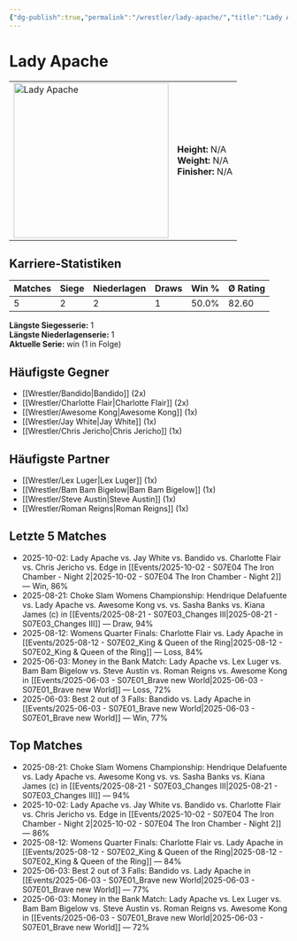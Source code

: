 ```yaml
---
{"dg-publish":true,"permalink":"/wrestler/lady-apache/","title":"Lady Apache","tags":["wrestler"],"noteIcon":""}
---
```



# Lady Apache

<table>
        <tr>
        <td><img src="https://github.com/CptSpaulding1980/choke-slam-wrestling/releases/download/images/Lady_Apache.png" width="280" alt="Lady Apache"></td>
        <td>
        <b>Height:</b> N/A<br>
        <b>Weight:</b> N/A<br>
        <b>Finisher:</b> N/A<br>
        </td>
        </tr>
        </table>
        

## Karriere-Statistiken

| Matches | Siege | Niederlagen | Draws | Win % | Ø Rating |
|---------|-------|-------------|-------|-------|-----------|
| 5 | 2 | 2 | 1 | 50.0% | 82.60 |

**Längste Siegesserie:** 1<br>**Längste Niederlagenserie:** 1<br>**Aktuelle Serie:** win (1 in Folge)


## Häufigste Gegner
- [[Wrestler/Bandido\|Bandido]] (2x)
- [[Wrestler/Charlotte Flair\|Charlotte Flair]] (2x)
- [[Wrestler/Awesome Kong\|Awesome Kong]] (1x)
- [[Wrestler/Jay White\|Jay White]] (1x)
- [[Wrestler/Chris Jericho\|Chris Jericho]] (1x)

## Häufigste Partner
- [[Wrestler/Lex Luger\|Lex Luger]] (1x)
- [[Wrestler/Bam Bam Bigelow\|Bam Bam Bigelow]] (1x)
- [[Wrestler/Steve Austin\|Steve Austin]] (1x)
- [[Wrestler/Roman Reigns\|Roman Reigns]] (1x)

## Letzte 5 Matches
- 2025-10-02: Lady Apache vs. Jay White vs. Bandido vs. Charlotte Flair vs. Chris Jericho vs. Edge in [[Events/2025-10-02 - S07E04 The Iron Chamber - Night 2\|2025-10-02 - S07E04 The Iron Chamber - Night 2]] — Win, 86%
- 2025-08-21: Choke Slam Womens Championship: Hendrique Delafuente vs. Lady Apache vs. Awesome Kong vs. vs. Sasha Banks vs. Kiana James (c) in [[Events/2025-08-21 - S07E03_Changes III\|2025-08-21 - S07E03_Changes III]] — Draw, 94%
- 2025-08-12: Womens Quarter Finals: Charlotte Flair vs. Lady Apache in [[Events/2025-08-12 - S07E02_King & Queen of the Ring\|2025-08-12 - S07E02_King & Queen of the Ring]] — Loss, 84%
- 2025-06-03: Money in the Bank Match: Lady Apache vs. Lex Luger vs. Bam Bam Bigelow vs. Steve Austin vs. Roman Reigns vs. Awesome Kong in [[Events/2025-06-03 - S07E01_Brave new World\|2025-06-03 - S07E01_Brave new World]] — Loss, 72%
- 2025-06-03: Best 2 out of 3 Falls: Bandido vs. Lady Apache in [[Events/2025-06-03 - S07E01_Brave new World\|2025-06-03 - S07E01_Brave new World]] — Win, 77%

## Top Matches
- 2025-08-21: Choke Slam Womens Championship: Hendrique Delafuente vs. Lady Apache vs. Awesome Kong vs. vs. Sasha Banks vs. Kiana James (c) in [[Events/2025-08-21 - S07E03_Changes III\|2025-08-21 - S07E03_Changes III]] — 94%
- 2025-10-02: Lady Apache vs. Jay White vs. Bandido vs. Charlotte Flair vs. Chris Jericho vs. Edge in [[Events/2025-10-02 - S07E04 The Iron Chamber - Night 2\|2025-10-02 - S07E04 The Iron Chamber - Night 2]] — 86%
- 2025-08-12: Womens Quarter Finals: Charlotte Flair vs. Lady Apache in [[Events/2025-08-12 - S07E02_King & Queen of the Ring\|2025-08-12 - S07E02_King & Queen of the Ring]] — 84%
- 2025-06-03: Best 2 out of 3 Falls: Bandido vs. Lady Apache in [[Events/2025-06-03 - S07E01_Brave new World\|2025-06-03 - S07E01_Brave new World]] — 77%
- 2025-06-03: Money in the Bank Match: Lady Apache vs. Lex Luger vs. Bam Bam Bigelow vs. Steve Austin vs. Roman Reigns vs. Awesome Kong in [[Events/2025-06-03 - S07E01_Brave new World\|2025-06-03 - S07E01_Brave new World]] — 72%
